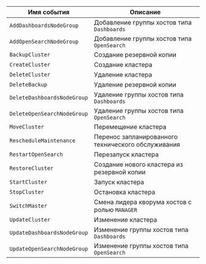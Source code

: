 Имя события | Описание
--- | ---
`AddDashboardsNodeGroup` | Добавление группы хостов типа `Dashboards`
`AddOpenSearchNodeGroup` | Добавление группы хостов типа `OpenSearch`
`BackupCluster` | Создание резервной копии
`CreateCluster` | Создание кластера
`DeleteCluster` | Удаление кластера
`DeleteBackup` | Удаление резервной копии
`DeleteDashboardsNodeGroup` | Удаление группы хостов типа `Dashboards`
`DeleteOpenSearchNodeGroup` | Удаление группы хостов типа `OpenSearch`
`MoveCluster` | Перемещение кластера
`RescheduleMaintenance` | Перенос запланированного технического обслуживания
`RestartOpenSearch` | Перезапуск кластера
`RestoreCluster` | Создание нового кластера из резервной копии
`StartCluster` | Запуск кластера
`StopCluster` | Остановка кластера
`SwitchMaster` | Смена лидера кворума хостов с ролью `MANAGER`
`UpdateCluster` | Изменение кластера
`UpdateDashboardsNodeGroup` |  Изменение группы хостов типа `Dashboards`
`UpdateOpenSearchNodeGroup` | Изменение группы хостов типа `OpenSearch`
